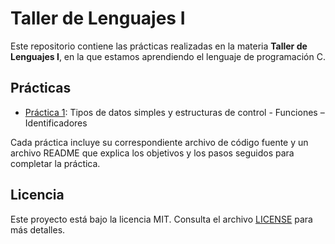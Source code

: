 # Taller de Lenguajes I

Este repositorio contiene las prácticas realizadas en la materia **Taller de Lenguajes I**, en la que estamos aprendiendo el lenguaje de programación C.

## Prácticas

- [Práctica 1](practica1/): Tipos de datos simples y estructuras de control - Funciones – Identificadores

Cada práctica incluye su correspondiente archivo de código fuente y un archivo README que explica los objetivos y los pasos seguidos para completar la práctica.

## Licencia

Este proyecto está bajo la licencia MIT. Consulta el archivo [LICENSE](LICENSE) para más detalles.
